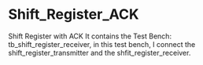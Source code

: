 # Shift_Register_ACK
Shift Register with ACK
It contains the Test Bench: tb_shift_register_receiver, in this test bench, I connect the shift_register_transmitter and the shfit_register_receiver.
